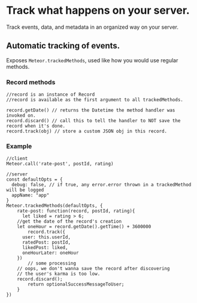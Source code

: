 # Track what happens on your server.
Track events, data, and metadata in an organized way on your server.
## Automatic tracking of events.
Exposes `Meteor.trackedMethods`, used like how you would use regular methods.

### Record methods
```
//record is an instance of Record
//record is available as the first argument to all trackedMethods.

record.getDate() // returns the Datetime the method handler was invoked on.
record.discard() // call this to tell the handler to NOT save the record when it's done.
record.track(obj) // store a custom JSON obj in this record.
```

### Example
```
//client
Meteor.call('rate-post', postId, rating)

//server
const defaultOpts = {
  debug: false, // if true, any error.error thrown in a trackedMethod will be logged
  appName: "app"
}
Meteor.trackedMethods(defaultOpts, {
	rate-post: function(record, postId, rating){
	  let liked = rating > 6;
    //get the date of the record's creation
    let oneHour = record.getDate().getTime() + 3600000
		record.track({
      user: this.userId, 
      ratedPost: postId, 
      likedPost: liked,
      oneHourLater: oneHour
    })
		// some processing
    // oops, we don't wanna save the record after discovering
    // the user's karma is too low.
    record.discard();
		return optionalSuccessMessageToUser;
	}
})
```